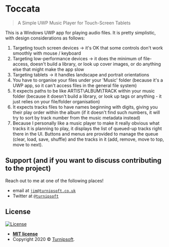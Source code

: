 # Toccata

> A Simple UWP Music Player for Touch-Screen Tablets

This is a Windows UWP app for playing audio files.  It is pretty simplistic, with design considerations as follows:
1) Targeting touch screen devices -> it's OK that some controls don't work smoothly with mouse / keyboard
2) Targeting low-performance devices -> it does the minimum of file-access, doesn't build a library, or look up cover images, or do anything else that might make the app slow
3) Targeting tablets -> it handles landscape and portrait orientations
4) You have to organise your files under your 'Music' folder (because it's a UWP app, so it can't access files in the general file system)
5) It expects paths to be like ARTIST\ALBUM\TRACK within your music folder (because it doesn't build a library, or look up tags or anything - it just relies on your file/folder organisation)
6) It expects tracks files to have names beginning with digits, giving you their play order within the album (if it doesn't find such numbers, it will try to sort by track number from the music metadata instead)
7) Because I personally like a music player to make it really obvious what tracks it is planning to play, it displays the list of queued-up tracks right there in the UI.  Buttons and menus are provided to manage the queue (clear, load, save, shuffle) and the tracks in it (add, remove, move to top, move to next).

## Support (and if you want to discuss contributing to the project)

Reach out to me at one of the following places!

- email at <a href="mailto:jim@turnipsoft.co.uk" target="_blank">`jim@turnipsoft.co.uk`</a>
- Twitter at <a href="http://twitter.com/turnipsoft" target="_blank">`@turnipsoft`</a>

## License

[![License](http://img.shields.io/:license-mit-blue.svg?style=flat-square)](http://badges.mit-license.org)

- **[MIT license](http://opensource.org/licenses/mit-license.php)**
- Copyright 2020 © <a href="http://www.turnipsoft.co.uk" target="_blank">Turnipsoft</a>.
